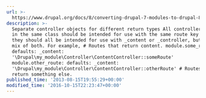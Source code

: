 ```yaml
---
url: >-
  https://www.drupal.org/docs/8/converting-drupal-7-modules-to-drupal-8/wscci-conversion-guide-best-practices
description: >-
  Separate controller objects for different return types All controller methods
  in the same class should be intended for use with the same route key i.e.:
  they should all be intended for use with _content or _controller, but not a
  mix of both. For example, # Routes that return content. module.some_route:
  defaults: _content:
  '\Drupal\my_module\Controller\ContentController::someRoute'
  module.other_route: defaults: _content:
  '\Drupal\my_module\Controller\ContentController::otherRoute' # Routes that
  return something else.
published_time: '2013-08-15T19:55:29+00:00'
modified_time: '2016-10-15T22:23:47+00:00'
---
```

